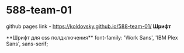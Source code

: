 # 588-team-01
github pages link - https://koldovsky.github.io/588-team-01/
**Шрифт**
<link rel="preconnect" href="https://fonts.gstatic.com"> 
<link href="https://fonts.googleapis.com/css2?family=IBM+Plex+Sans:wght@300;400;500;600&family=Work+Sans:wght@300;400;600;700&display=swap" rel="stylesheet">
**Шрифт для css полдключения**
font-family: 'Work Sans', 'IBM Plex Sans', sans-serif;
